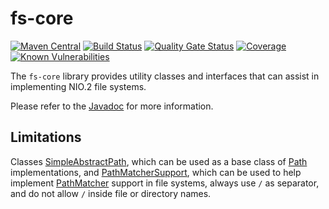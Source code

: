 # fs-core
[![Maven Central](https://img.shields.io/maven-central/v/com.github.robtimus/fs-core)](https://search.maven.org/artifact/com.github.robtimus/fs-core)
[![Build Status](https://github.com/robtimus/fs-core/actions/workflows/build.yml/badge.svg)](https://github.com/robtimus/fs-core/actions/workflows/build.yml)
[![Quality Gate Status](https://sonarcloud.io/api/project_badges/measure?project=com.github.robtimus%3Afs-core&metric=alert_status)](https://sonarcloud.io/summary/overall?id=com.github.robtimus%3Afs-core)
[![Coverage](https://sonarcloud.io/api/project_badges/measure?project=com.github.robtimus%3Afs-core&metric=coverage)](https://sonarcloud.io/summary/overall?id=com.github.robtimus%3Afs-core)
[![Known Vulnerabilities](https://snyk.io/test/github/robtimus/fs-core/badge.svg)](https://snyk.io/test/github/robtimus/fs-core)

The `fs-core` library provides utility classes and interfaces that can assist in implementing NIO.2 file systems.

Please refer to the [Javadoc](https://robtimus.github.io/fs-core/apidocs/index.html) for more information.

## Limitations

Classes [SimpleAbstractPath](https://robtimus.github.io/fs-core/apidocs/com/github/robtimus/filesystems/SimpleAbstractPath.html), which can be used as a base class of [Path](https://docs.oracle.com/javase/8/docs/api/java/nio/file/Path.html) implementations, and [PathMatcherSupport](https://robtimus.github.io/fs-core/apidocs/com/github/robtimus/filesystems/PathMatcherSupport.html), which can be used to help implement [PathMatcher](https://docs.oracle.com/javase/8/docs/api/java/nio/file/PathMatcher.html) support in file systems, always use `/` as separator, and do not allow `/` inside file or directory names.
